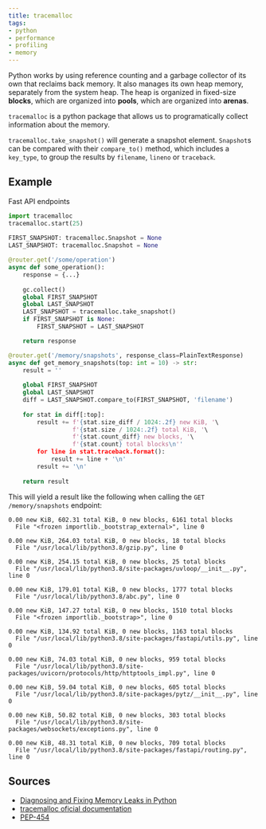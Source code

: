 ```yaml
---
title: tracemalloc
tags:
- python
- performance
- profiling
- memory
---
```


Python works by using reference counting and a garbage collector of its own that reclaims back memory. It also manages its own heap memory, separately from the system heap. The heap is organized in fixed-size **blocks**, which are organized into **pools**, which are organized  into **arenas**.

`tracemalloc` is a python package that allows us to programatically collect information about the memory.

`tracemalloc.take_snapshot()` will generate a snapshot element.
`Snapshot`s  can be compared with their `compare_to()` method, which includes a `key_type`,  to group the results by `filename`, `lineno` or `traceback`.

## Example
Fast API endpoints

```python
import tracemalloc  
tracemalloc.start(25)  
  
FIRST_SNAPSHOT: tracemalloc.Snapshot = None  
LAST_SNAPSHOT: tracemalloc.Snapshot = None

@router.get('/some/operation')
async def some_operation():
	response = {...}
	
	gc.collect()  
	global FIRST_SNAPSHOT  
	global LAST_SNAPSHOT  
	LAST_SNAPSHOT = tracemalloc.take_snapshot()  
	if FIRST_SNAPSHOT is None:  
	    FIRST_SNAPSHOT = LAST_SNAPSHOT  

	return response

@router.get('/memory/snapshots', response_class=PlainTextResponse)  
async def get_memory_snapshots(top: int = 10) -> str:  
    result = ''  
  
    global FIRST_SNAPSHOT  
    global LAST_SNAPSHOT  
    diff = LAST_SNAPSHOT.compare_to(FIRST_SNAPSHOT, 'filename')  
  
    for stat in diff[:top]:  
		result += f'{stat.size_diff / 1024:.2f} new KiB, '\  
		          f'{stat.size / 1024:.2f} total KiB, '\  
		          f'{stat.count_diff} new blocks, '\  
		          f'{stat.count} total blocks\n''  
        for line in stat.traceback.format():  
            result += line + '\n'  
        result += '\n'  
  
    return result
```

This will yield a result like the following when calling the `GET /memory/snapshots` endpoint:

```
0.00 new KiB, 602.31 total KiB, 0 new blocks, 6161 total blocks
  File "<frozen importlib._bootstrap_external>", line 0

0.00 new KiB, 264.03 total KiB, 0 new blocks, 18 total blocks
  File "/usr/local/lib/python3.8/gzip.py", line 0

0.00 new KiB, 254.15 total KiB, 0 new blocks, 25 total blocks
  File "/usr/local/lib/python3.8/site-packages/uvloop/__init__.py", line 0

0.00 new KiB, 179.01 total KiB, 0 new blocks, 1777 total blocks
  File "/usr/local/lib/python3.8/abc.py", line 0

0.00 new KiB, 147.27 total KiB, 0 new blocks, 1510 total blocks
  File "<frozen importlib._bootstrap>", line 0

0.00 new KiB, 134.92 total KiB, 0 new blocks, 1163 total blocks
  File "/usr/local/lib/python3.8/site-packages/fastapi/utils.py", line 0

0.00 new KiB, 74.03 total KiB, 0 new blocks, 959 total blocks
  File "/usr/local/lib/python3.8/site-packages/uvicorn/protocols/http/httptools_impl.py", line 0

0.00 new KiB, 59.04 total KiB, 0 new blocks, 605 total blocks
  File "/usr/local/lib/python3.8/site-packages/pytz/__init__.py", line 0

0.00 new KiB, 50.82 total KiB, 0 new blocks, 303 total blocks
  File "/usr/local/lib/python3.8/site-packages/websockets/exceptions.py", line 0

0.00 new KiB, 48.31 total KiB, 0 new blocks, 709 total blocks
  File "/usr/local/lib/python3.8/site-packages/fastapi/routing.py", line 0
```

## Sources
- [Diagnosing and Fixing Memory Leaks in Python](https://www.fugue.co/blog/diagnosing-and-fixing-memory-leaks-in-python.html)
- [tracemalloc oficial documentation](https://docs.python.org/3/library/tracemalloc.html)
- [PEP-454](https://www.python.org/dev/peps/pep-0454/)